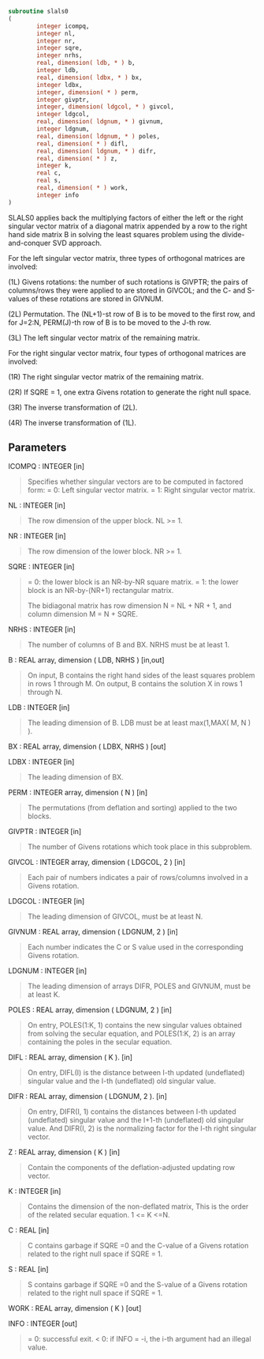 ```fortran
subroutine slals0
(
        integer icompq,
        integer nl,
        integer nr,
        integer sqre,
        integer nrhs,
        real, dimension( ldb, * ) b,
        integer ldb,
        real, dimension( ldbx, * ) bx,
        integer ldbx,
        integer, dimension( * ) perm,
        integer givptr,
        integer, dimension( ldgcol, * ) givcol,
        integer ldgcol,
        real, dimension( ldgnum, * ) givnum,
        integer ldgnum,
        real, dimension( ldgnum, * ) poles,
        real, dimension( * ) difl,
        real, dimension( ldgnum, * ) difr,
        real, dimension( * ) z,
        integer k,
        real c,
        real s,
        real, dimension( * ) work,
        integer info
)
```

SLALS0 applies back the multiplying factors of either the left or the
right singular vector matrix of a diagonal matrix appended by a row
to the right hand side matrix B in solving the least squares problem
using the divide-and-conquer SVD approach.

For the left singular vector matrix, three types of orthogonal
matrices are involved:

(1L) Givens rotations: the number of such rotations is GIVPTR; the
pairs of columns/rows they were applied to are stored in GIVCOL;
and the C- and S-values of these rotations are stored in GIVNUM.

(2L) Permutation. The (NL+1)-st row of B is to be moved to the first
row, and for J=2:N, PERM(J)-th row of B is to be moved to the
J-th row.

(3L) The left singular vector matrix of the remaining matrix.

For the right singular vector matrix, four types of orthogonal
matrices are involved:

(1R) The right singular vector matrix of the remaining matrix.

(2R) If SQRE = 1, one extra Givens rotation to generate the right
null space.

(3R) The inverse transformation of (2L).

(4R) The inverse transformation of (1L).

## Parameters
ICOMPQ : INTEGER [in]
> Specifies whether singular vectors are to be computed in
> factored form:
> = 0: Left singular vector matrix.
> = 1: Right singular vector matrix.

NL : INTEGER [in]
> The row dimension of the upper block. NL >= 1.

NR : INTEGER [in]
> The row dimension of the lower block. NR >= 1.

SQRE : INTEGER [in]
> = 0: the lower block is an NR-by-NR square matrix.
> = 1: the lower block is an NR-by-(NR+1) rectangular matrix.
> 
> The bidiagonal matrix has row dimension N = NL + NR + 1,
> and column dimension M = N + SQRE.

NRHS : INTEGER [in]
> The number of columns of B and BX. NRHS must be at least 1.

B : REAL array, dimension ( LDB, NRHS ) [in,out]
> On input, B contains the right hand sides of the least
> squares problem in rows 1 through M. On output, B contains
> the solution X in rows 1 through N.

LDB : INTEGER [in]
> The leading dimension of B. LDB must be at least
> max(1,MAX( M, N ) ).

BX : REAL array, dimension ( LDBX, NRHS ) [out]

LDBX : INTEGER [in]
> The leading dimension of BX.

PERM : INTEGER array, dimension ( N ) [in]
> The permutations (from deflation and sorting) applied
> to the two blocks.

GIVPTR : INTEGER [in]
> The number of Givens rotations which took place in this
> subproblem.

GIVCOL : INTEGER array, dimension ( LDGCOL, 2 ) [in]
> Each pair of numbers indicates a pair of rows/columns
> involved in a Givens rotation.

LDGCOL : INTEGER [in]
> The leading dimension of GIVCOL, must be at least N.

GIVNUM : REAL array, dimension ( LDGNUM, 2 ) [in]
> Each number indicates the C or S value used in the
> corresponding Givens rotation.

LDGNUM : INTEGER [in]
> The leading dimension of arrays DIFR, POLES and
> GIVNUM, must be at least K.

POLES : REAL array, dimension ( LDGNUM, 2 ) [in]
> On entry, POLES(1:K, 1) contains the new singular
> values obtained from solving the secular equation, and
> POLES(1:K, 2) is an array containing the poles in the secular
> equation.

DIFL : REAL array, dimension ( K ). [in]
> On entry, DIFL(I) is the distance between I-th updated
> (undeflated) singular value and the I-th (undeflated) old
> singular value.

DIFR : REAL array, dimension ( LDGNUM, 2 ). [in]
> On entry, DIFR(I, 1) contains the distances between I-th
> updated (undeflated) singular value and the I+1-th
> (undeflated) old singular value. And DIFR(I, 2) is the
> normalizing factor for the I-th right singular vector.

Z : REAL array, dimension ( K ) [in]
> Contain the components of the deflation-adjusted updating row
> vector.

K : INTEGER [in]
> Contains the dimension of the non-deflated matrix,
> This is the order of the related secular equation. 1 <= K <=N.

C : REAL [in]
> C contains garbage if SQRE =0 and the C-value of a Givens
> rotation related to the right null space if SQRE = 1.

S : REAL [in]
> S contains garbage if SQRE =0 and the S-value of a Givens
> rotation related to the right null space if SQRE = 1.

WORK : REAL array, dimension ( K ) [out]

INFO : INTEGER [out]
> = 0:  successful exit.
> < 0:  if INFO = -i, the i-th argument had an illegal value.
